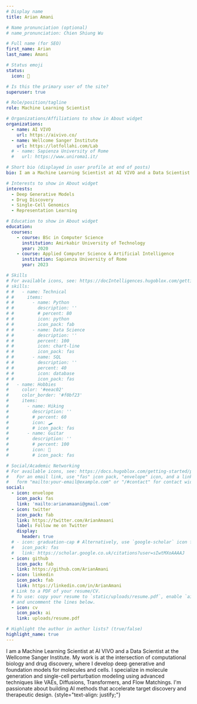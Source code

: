 ```yaml
---
# Display name
title: Arian Amani

# Name pronunciation (optional)
# name_pronunciation: Chien Shiung Wu

# Full name (for SEO)
first_name: Arian
last_name: Amani

# Status emoji
status:
  icon: 🔬

# Is this the primary user of the site?
superuser: true

# Role/position/tagline
role: Machine Learning Scientist

# Organizations/Affiliations to show in About widget
organizations:
  - name: AI VIVO
    url: https://aivivo.co/
  - name: Wellcome Sanger Institute
    url: https://lotfollahi.com/Lab
  # - name: Sapienza University of Rome
  #   url: https://www.uniroma1.it/

# Short bio (displayed in user profile at end of posts)
bio: I am a Machine Learning Scientist at AI VIVO and a Data Scientist at the Wellcome Sanger Institute. My work is at the intersection of computational biology and drug discovery, where I develop deep generative and foundation models for molecules and cells. I specialize in molecule generation and single-cell perturbation modeling using advanced techniques like VAEs, Diffusions, Transformers, and Flow Matchings. I'm passionate about building AI methods that accelerate target discovery and therapeutic design.

# Interests to show in About widget
interests:
  - Deep Generative Models
  - Drug Discovery
  - Single-Cell Genomics
  - Representation Learning

# Education to show in About widget
education:
  courses:
    - course: BSc in Computer Science
      institution: Amirkabir University of Technology
      year: 2020
    - course: Applied Computer Science & Artificial Intelligence
      institution: Sapienza University of Rome
      year: 2023

# Skills
# For available icons, see: https://docIntelligences.hugoblox.com/getting-started/page-builder/#icons
# skills:
# #   - name: Technical
# #     items:
# #       - name: Python
# #         description: ''
# #         # percent: 80
# #         icon: python
# #         icon_pack: fab
# #       - name: Data Science
# #         description: ''
# #         percent: 100
# #         icon: chart-line
# #         icon_pack: fas
# #       - name: SQL
# #         description: ''
# #         percent: 40
# #         icon: database
# #         icon_pack: fas
#   - name: Hobbies
#     color: '#eeac02'
#     color_border: '#f0bf23'
#     items:
#       - name: Hiking
#         description: ''
#         # percent: 60
#         icon: 🛹
#         # icon_pack: fas
#       - name: Guitar
#         description: ''
#         # percent: 100
#         icon: 🎸
#         # icon_pack: fas

# Social/Academic Networking
# For available icons, see: https://docs.hugoblox.com/getting-started/page-builder/#icons
#   For an email link, use "fas" icon pack, "envelope" icon, and a link in the
#   form "mailto:your-email@example.com" or "/#contact" for contact widget.
social:
  - icon: envelope
    icon_pack: fas
    link: 'mailto:arianamaani@gmail.com'
  - icon: twitter
    icon_pack: fab
    link: https://twitter.com/ArianAmaani
    label: Follow me on Twitter
    display:
      header: true
  # - icon: graduation-cap # Alternatively, use `google-scholar` icon from `ai` icon pack
  #   icon_pack: fas
  #   link: https://scholar.google.co.uk/citations?user=sIwtMXoAAAAJ
  - icon: github
    icon_pack: fab
    link: https://github.com/ArianAmani
  - icon: linkedin
    icon_pack: fab
    link: https://linkedin.com/in/ArianAmani
  # Link to a PDF of your resume/CV.
  # To use: copy your resume to `static/uploads/resume.pdf`, enable `ai` icons in `params.yaml`,
  # and uncomment the lines below.
  - icon: cv
    icon_pack: ai
    link: uploads/resume.pdf

# Highlight the author in author lists? (true/false)
highlight_name: true
---
```


I am a Machine Learning Scientist at AI VIVO and a Data Scientist at the Wellcome Sanger Institute. My work is at the intersection of computational biology and drug discovery, where I develop deep generative and foundation models for molecules and cells. I specialize in molecule generation and single-cell perturbation modeling using advanced techniques like VAEs, Diffusions, Transformers, and Flow Matchings. I'm passionate about building AI methods that accelerate target discovery and therapeutic design.
{style="text-align: justify;"}
